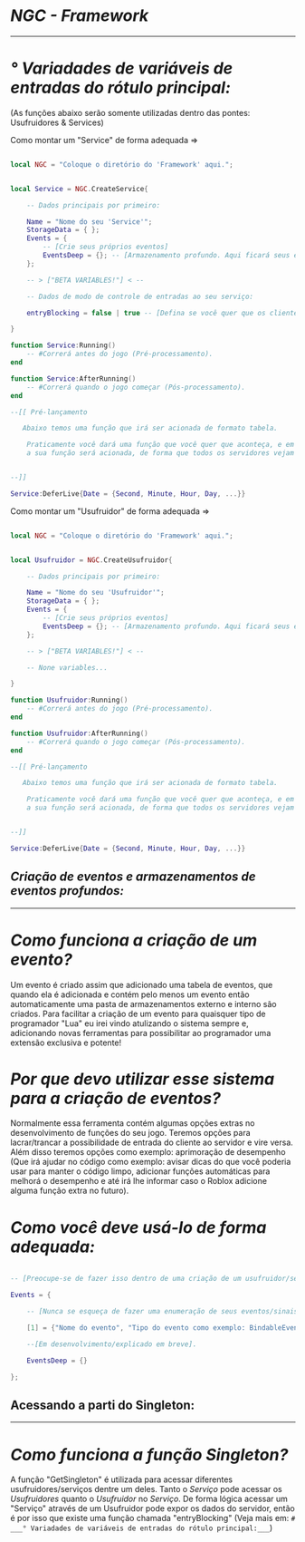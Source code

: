 #                             **_NGC - Framework_**
_______________________________________________________________________________________

# ___° Variadades de variáveis de entradas do rótulo principal:___

(As funções abaixo serão somente utilizadas dentro das pontes: Usufruidores & Services) 

 Como montar um "Service" de forma adequada => 

```lua

local NGC = "Coloque o diretório do 'Framework' aqui.";


local Service = NGC.CreateService{

    -- Dados principais por primeiro:

    Name = "Nome do seu 'Service'";
    StorageData = { };
    Events = {
        -- [Crie seus próprios eventos]
        EventsDeep = {}; -- [Armazenamento profundo. Aqui ficará seus eventos para que você possa utiliza-los novamente!]
    };

    -- > ["BETA VARIABLES!"] < -- 

    -- Dados de modo de controle de entradas ao seu serviço:

    entryBlocking = false | true -- [Defina se você quer que os clientes possam acessar seu serviço ou não]

}

function Service:Running()
    -- #Correrá antes do jogo (Pré-processamento).
end

function Service:AfterRunning()
    -- #Correrá quando o jogo começar (Pós-processamento).
end

--[[ Pré-lançamento

   Abaixo temos uma função que irá ser acionada de formato tabela.

    Praticamente você dará uma função que você quer que aconteça, e em tal data
    a sua função será acionada, de forma que todos os servidores vejam um "Evento ao vivo" por assim dizer.


--]]

Service:DeferLive{Date = {Second, Minute, Hour, Day, ...}}

```

 Como montar um "Usufruidor" de forma adequada => 

```lua

local NGC = "Coloque o diretório do 'Framework' aqui.";


local Usufruidor = NGC.CreateUsufruidor{

    -- Dados principais por primeiro:

    Name = "Nome do seu 'Usufruidor'";
    StorageData = { };
    Events = {
        -- [Crie seus próprios eventos]
        EventsDeep = {}; -- [Armazenamento profundo. Aqui ficará seus eventos para que você possa utiliza-los novamente!]
    };

    -- > ["BETA VARIABLES!"] < -- 

    -- None variables...

}

function Usufruidor:Running()
    -- #Correrá antes do jogo (Pré-processamento).
end

function Usufruidor:AfterRunning()
    -- #Correrá quando o jogo começar (Pós-processamento).
end

--[[ Pré-lançamento

   Abaixo temos uma função que irá ser acionada de formato tabela.

    Praticamente você dará uma função que você quer que aconteça, e em tal data
    a sua função será acionada, de forma que todos os servidores vejam um "Evento ao vivo" por assim dizer.


--]]

Service:DeferLive{Date = {Second, Minute, Hour, Day, ...}}


```

##         **_Criação de eventos e armazenamentos de eventos profundos:_**
_______________________________________________________________________________________


# _Como funciona a criação de um evento?_
  
  Um evento é criado assim que adicionado uma tabela de eventos, que quando ela é adicionada e contém pelo menos um evento então automaticamente uma pasta de armazenamentos externo e interno são criados. Para facilitar a criação de um evento para quaisquer tipo de programador "Lua" eu irei vindo atulizando o sistema sempre e, adicionando novas ferramentas para possibilitar ao programador uma extensão exclusiva e potente!

# _Por que devo utilizar esse sistema para a criação de eventos?_

 Normalmente essa ferramenta contém algumas opções extras no desenvolvimento de funções do seu jogo. 
  Teremos opções para lacrar/trancar a possibilidade de entrada do cliente ao servidor e vire versa. Além disso teremos opções como exemplo: aprimoração de desempenho (Que irá ajudar no código como exemplo: avisar dicas do que você poderia usar para manter o código limpo, adicionar funções automáticas para melhorá o desempenho e até irá lhe informar caso o Roblox adicione alguma função extra no futuro).

# _Como você deve usá-lo de forma adequada:_

```lua

-- [Preocupe-se de fazer isso dentro de uma criação de um usufruidor/service]

Events = {

    -- [Nunca se esqueça de fazer uma enumeração de seus eventos/sinais]

    [1] = {"Nome do evento", "Tipo do evento como exemplo: BindableEvent", "Nome do usufruidor/service", script --[[(Certifique-se de colocar o script que está criando isso)]]}

    --[Em desenvolvimento/explicado em breve].

    EventsDeep = {}

};

```

##  **Acessando a parti do Singleton:**
_______________________________________________________________________________________

# _Como funciona a função Singleton?_
  
  A função "GetSingleton" é utilizada para acessar diferentes usufruidores/serviços dentre um deles. Tanto o _Serviço_ pode acessar os _Usufruidores_ quanto o _Usufruidor_ no _Serviço_.
  De forma lógica acessar um "Serviço" através de um Usufruidor pode expor os dados do servidor, então é por isso que existe uma função chamada "entryBlocking" (Veja mais em: `# ___° Variadades de variáveis de entradas do rótulo principal:___`)